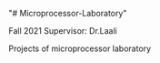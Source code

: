 "# Microprocessor-Laboratory" 

Fall 2021
Supervisor: Dr.Laali

Projects of microprocessor laboratory
